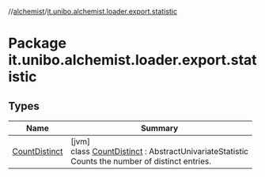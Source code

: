 //[alchemist](../../index.md)/[it.unibo.alchemist.loader.export.statistic](index.md)

# Package it.unibo.alchemist.loader.export.statistic

## Types

| Name | Summary |
|---|---|
| [CountDistinct](-count-distinct/index.md) | [jvm]<br>class [CountDistinct](-count-distinct/index.md) : AbstractUnivariateStatistic<br>Counts the number of distinct entries. |
